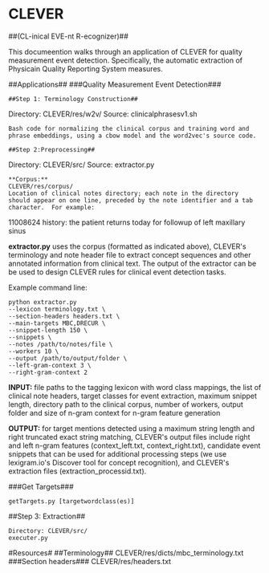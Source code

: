 # CLEVER #
##(CL-inical EVE-nt R-ecognizer)##

This documeention walks through an application of CLEVER for quality measurement event detection.  Specifically, the automatic extraction of Physicain Quality Reporting System measures.

##Applications##
###Quality Measurement Event Detection###

```
##Step 1: Terminology Construction##
```
Directory: CLEVER/res/w2v/
Source: clinicalphrasesv1.sh
```
Bash code for normalizing the clinical corpus and training word and phrase embeddings, using a cbow model and the word2vec's source code.

##Step 2:Preprocessing##
```
Directory: CLEVER/src/
Source: extractor.py
```
**Corpus:** 
CLEVER/res/corpus/
Location of clinical notes directory; each note in the directory should appear on one line, preceded by the note identifier and a tab character.  For example:
```
11008624	 history: the patient returns today for followup of left maxillary sinus 

**extractor.py** uses the corpus (formatted as indicated above), CLEVER's terminology and note header file to extract concept sequences and other annotated information from clinical text.  The output of the extractor can be be used to design CLEVER rules for clinical event detection tasks.                  

Example command line:
```
python extractor.py
--lexicon terminology.txt \
--section-headers headers.txt \
--main-targets MBC,DRECUR \
--snippet-length 150 \
--snippets \
--notes /path/to/notes/file \
--workers 10 \
--output /path/to/output/folder \
--left-gram-context 3 \
--right-gram-context 2
```

**INPUT:** file paths to the tagging lexicon with word class mappings, the list of clinical note headers, target classes for event extraction, maximum snippet length, directory path to the clinical corpus, number of workers, output folder and size of n-gram context for n-gram feature generation     

**OUTPUT:** for target mentions detected using a maximum string length and right truncated exact string matching, CLEVER's output files include right and left n-gram features (context_left.txt, context_right.txt), candidate event snippets that can be used for additional processing steps (we use lexigram.io's Discover tool for concept recognition), and CLEVER's extraction files (extraction_processid.txt). 

###Get Targets###
```
getTargets.py [targetwordclass(es)]
```
##Step 3: Extraction##
```
Directory: CLEVER/src/
executer.py 
```

#Resources#
##Terminology##
CLEVER/res/dicts/mbc_terminology.txt
###Section headers###
CLEVER/res/headers.txt







